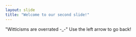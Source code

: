 ```yaml
---
layout: slide
title: "Welcome to our second slide!"
---
```

"Witticisms are overrated -_-"
Use the left arrow to go back!
